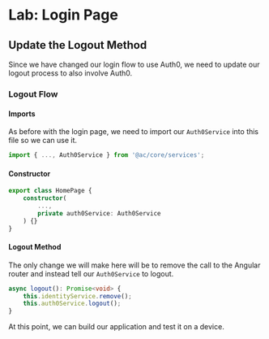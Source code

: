 # Lab: Login Page

## Update the Logout Method

Since we have changed our login flow to use Auth0, we need to update our logout process to also involve Auth0.

### Logout Flow

#### Imports

As before with the login page, we need to import our `Auth0Service` into this file so we can use it.

```Typescript
import { ..., Auth0Service } from '@ac/core/services';
```

#### Constructor

```Typescript
export class HomePage {
    constructor(
        ...,
        private auth0Service: Auth0Service
    ) {}
}
```

#### Logout Method

The only change we will make here will be to remove the call to the Angular router and instead tell our `Auth0Service` to logout.

```Typescript
async logout(): Promise<void> {
    this.identityService.remove();
    this.auth0Service.logout();
}
```

At this point, we can build our application and test it on a device.